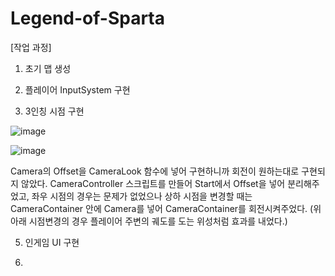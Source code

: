 # Legend-of-Sparta

[작업 과정]

1. 초기 맵 생성

2. 플레이어 InputSystem 구현

3. 3인칭 시점 구현
   
![image](https://github.com/amor1523/Legend-of-Sparta/assets/167174802/3d930739-7926-4803-a2b0-faa09dbb754e)

![image](https://github.com/amor1523/Legend-of-Sparta/assets/167174802/b50b3107-7727-446f-ba38-a5772b8f8a7a)

Camera의 Offset을 CameraLook 함수에 넣어 구현하니까 회전이 원하는대로 구현되지 않았다.
CameraController 스크립트를 만들어 Start에서 Offset을 넣어 분리해주었고,
좌우 시점의 경우는 문제가 없었으나 상하 시점을 변경할 때는 CameraContainer 안에 Camera를 넣어 CameraContainer를 회전시켜주었다.
(위아래 시점변경의 경우 플레이어 주변의 궤도를 도는 위성처럼 효과를 내었다.)

5. 인게임 UI 구현

6. 
